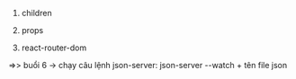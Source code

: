 1. children

2. props

3. react-router-dom

=>> buổi 6
-> chạy câu lệnh json-server: json-server --watch + tên file json
